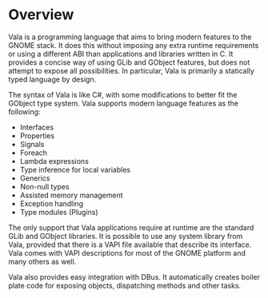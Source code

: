 # Overview

Vala is a programming language that aims to bring modern features to the GNOME stack. It does this without imposing any extra runtime requirements or using a different ABI than applications and libraries written in C. It provides a concise way of using GLib and GObject features, but does not attempt to expose all possibilities. In particular, Vala is primarily a statically typed language by design.

The syntax of Vala is like C#, with some modifications to better fit the GObject type system. Vala supports modern language features as the following:

 * Interfaces
 * Properties
 * Signals
 * Foreach
 * Lambda expressions
 * Type inference for local variables
 * Generics
 * Non-null types
 * Assisted memory management
 * Exception handling
 * Type modules (Plugins)

The only support that Vala applications require at runtime are the standard GLib and GObject libraries. It is possible to use any system library from Vala, provided that there is a VAPI file available that describe its interface. Vala comes with VAPI descriptions for most of the GNOME platform and many others as well.

Vala also provides easy integration with DBus. It automatically creates boiler plate code for exposing objects, dispatching methods and other tasks.
